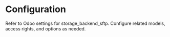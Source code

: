 # Configuration

Refer to Odoo settings for storage_backend_sftp. Configure related models, access rights, and options as needed.
